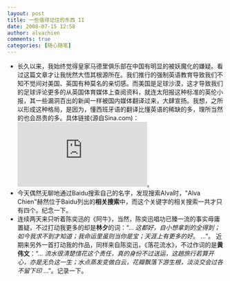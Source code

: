 ```yaml
---
layout: post
title: 一些值得记住的东西 II
date: 2008-07-15 12:58
author: alvachien
comments: true
categories: [随心随笔]
---
```

- 长久以来，我始终觉得皇家马德里俱乐部在中国有明显的被妖魔化的嫌疑。看过这篇文章才让我恍然大悟其根源所在。我们推行的强制英语教育导致我们不知不觉间对美国、英国有种莫名的亲切感。而美国是足球沙漠，这才导致我们的足球评论更多的从英国体育媒体上查阅资料，就连太阳报这种标准的英伦小报，其一些漏洞百出的新闻一样被国内媒体翻译过来，大肆宣扬。我想，之所以形成这种格局，是因为，懂西班牙语的翻译比懂英语的稀缺的多，理所当然的也会昂贵的多。具体链接(源自Sina.com)：![皇马索购C罗细节竟别有内情 究竟谁在妖魔化皇马](http://sports.sina.com.cn/g/2008-07-10/13043775842.shtml)。
- 今天偶然无聊地通过Baidu搜索自己的名字，发现搜索Alva时，"Alva Chien"赫然位于Baidu列出的**相关搜索**中，而这个关键字的相关搜索一共才只有四个。纪念一下。
- 连续两天来只听着陈奕迅的《阿牛》，当然，陈奕迅唱功已臻一流的事实毋庸置疑，不过打动我更多的却是**林夕**的词：“… *这都好，自小想拿到的全得到；如今我求不到才知道；我命运里虽则当你是宝；天涯上有更多的好*。 …”。 近期来另外一首打动我的作品，同样来自陈奕迅，《落花流水》，不过作词的是**黄伟文**：“... *流水很清楚惜花这个责任，真的身份不过送运，这趟旅行若算开心，亦是无负这一生；水点蒸发变做白云，花瓣飘落下游生根，淡淡交会过各不留下印* ...”。记录一下。

